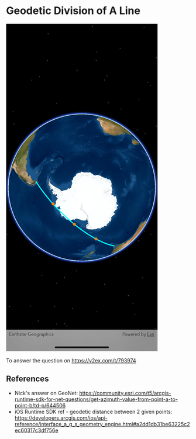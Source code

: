# Geodetic Division of A Line

![demo](title.png)

To answer the question on https://v2ex.com/t/793974

## References

- Nick's answer on GeoNet: https://community.esri.com/t5/arcgis-runtime-sdk-for-net-questions/get-azimuth-value-from-point-a-to-point-b/td-p/644506
- iOS Runtime SDK ref - geodetic distance between 2 given points: https://developers.arcgis.com/ios/api-reference/interface_a_g_s_geometry_engine.html#a2dd1db31be63225c2ec60317c3df756e
